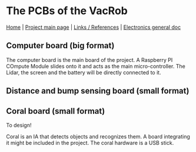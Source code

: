 # The PCBs of the VacRob

[Home](../../../README.md) | [Project main page](../../vacrob.md) | [Links / References](../../docs/refs.md) | [Electronics general doc](./electronics.md)

## Computer board (big format)

The computer board is the main board of the project. A Raspberry PI COmpute Module slides onto it and acts as the main micro-controller. The Lidar, the screen and the battery will be directly connected to it.



## Distance and bump sensing board (small format)


## Coral board (small format)

To design!

Coral is an IA that detects objects and recognizes them. A board integrating it might be included in the project. The coral hardware is a USB stick.
